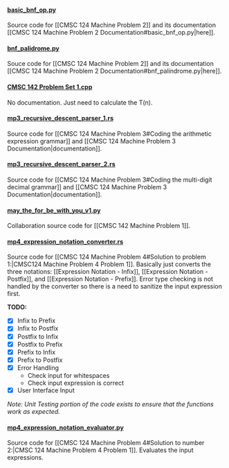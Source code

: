#### [basic_bnf_op.py](basic_bnf_op.py)
Source code for [[CMSC 124 Machine Problem 2]] and its documentation [[CMSC 124 Machine Problem 2 Documentation#basic_bnf_op.py|here]].

#### [bnf_palidrome.py](bnf_palidrome.py)
Souce code for [[CMSC 124 Machine Problem 2]] and its documentation [[CMSC 124 Machine Problem 2 Documentation#bnf_palindrome.py|here]].

#### [CMSC 142 Problem Set 1.cpp](CMSC%20142%20Problem%20Set%201.cpp)
No documentation. Just need to calculate the T(n).

#### [mp3_recursive_descent_parser_1.rs](mp3_recursive_descent_parser_1.rs)
Source code for [[CMSC 124 Machine Problem 3#Coding the arithmetic expression grammar]] and [[CMSC 124 Machine Problem 3 Documentation|documentation]].

#### [mp3_recursive_descent_parser_2.rs](mp3_recursive_descent_parser_2.rs)
Source code for [[CMSC 124 Machine Problem 3#Coding the multi-digit decimal grammar]] and [[CMSC 124 Machine Problem 3 Documentation|documentation]].

#### [may_the_for_be_with_you_v1.py](may_the_for_be_with_you_v1.py)
Collaboration source code for [[CMSC 142 Machine Problem 1]].

#### [mp4_expression_notation_converter.rs](mp4_expression_notation_converter.rs)
Source code for [[CMSC 124 Machine Problem 4#Solution to problem 1:|CMSC124 Machine Problem 4 Problem 1]]. Basically just converts the three notations: [[Expression Notation - Infix]], [[Expression Notation - Postfix]], and  [[Expression Notation - Prefix]]. Error type checking is not handled by the converter so there is a need to sanitize the input expression first.

**TODO:**
- [x] Infix to Prefix
- [x] Infix to Postfix
- [x] Postfix to Infix
- [x] Postfix to Prefix
- [x] Prefix to Infix
- [x] Prefix to Postfix
- [x] Error Handling
	- Check input for whitespaces
	- Check input expression is correct
- [x] User Interface Input

*Note: Unit Testing portion of the code exists to ensure that the functions work as expected.*

#### [mp4_expression_notation_evaluator.py](mp4_expression_notation_evaluator.py)
Source code for [[CMSC 124 Machine Problem 4#Solution to number 2:|CMSC 124 Machine Problem 4 Problem 1]]. Evaluates the input expressions.